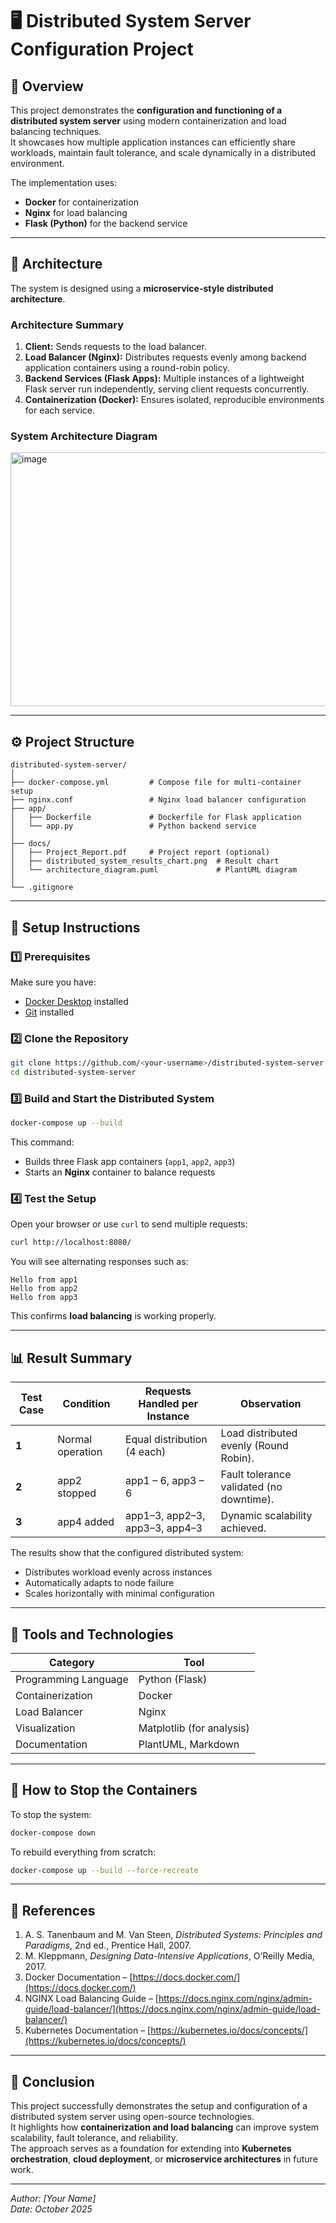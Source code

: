# 🖥️ Distributed System Server Configuration Project

## 📘 Overview

This project demonstrates the **configuration and functioning of a distributed system server** using modern containerization and load balancing techniques.  
It showcases how multiple application instances can efficiently share workloads, maintain fault tolerance, and scale dynamically in a distributed environment.  

The implementation uses:
- **Docker** for containerization  
- **Nginx** for load balancing  
- **Flask (Python)** for the backend service  

---

## 🧩 Architecture

The system is designed using a **microservice-style distributed architecture**.

### **Architecture Summary**
1. **Client:** Sends requests to the load balancer.  
2. **Load Balancer (Nginx):** Distributes requests evenly among backend application containers using a round-robin policy.  
3. **Backend Services (Flask Apps):** Multiple instances of a lightweight Flask server run independently, serving client requests concurrently.  
4. **Containerization (Docker):** Ensures isolated, reproducible environments for each service.  

### **System Architecture Diagram**
<img width="1149" height="406" alt="image" src="https://github.com/user-attachments/assets/3db2e000-109e-4fa9-8d6e-fa7ca81700cd" />


---

## ⚙️ Project Structure

```
distributed-system-server/
│
├── docker-compose.yml         # Compose file for multi-container setup
├── nginx.conf                 # Nginx load balancer configuration
├── app/
│   ├── Dockerfile             # Dockerfile for Flask application
│   └── app.py                 # Python backend service
│
├── docs/
│   ├── Project_Report.pdf     # Project report (optional)
│   ├── distributed_system_results_chart.png  # Result chart
│   └── architecture_diagram.puml             # PlantUML diagram
│
└── .gitignore
```

---

## 🚀 Setup Instructions

### **1️⃣ Prerequisites**
Make sure you have:
- [Docker Desktop](https://www.docker.com/products/docker-desktop/) installed  
- [Git](https://git-scm.com/) installed  

### **2️⃣ Clone the Repository**
```bash
git clone https://github.com/<your-username>/distributed-system-server.git
cd distributed-system-server
```

### **3️⃣ Build and Start the Distributed System**
```bash
docker-compose up --build
```

This command:
- Builds three Flask app containers (`app1`, `app2`, `app3`)
- Starts an **Nginx** container to balance requests

### **4️⃣ Test the Setup**
Open your browser or use `curl` to send multiple requests:
```bash
curl http://localhost:8080/
```

You will see alternating responses such as:
```
Hello from app1
Hello from app2
Hello from app3
```

This confirms **load balancing** is working properly.

---

## 📊 Result Summary

| **Test Case** | **Condition** | **Requests Handled per Instance** | **Observation** |
|----------------|----------------|-----------------------------------|-----------------|
| **1** | Normal operation | Equal distribution (4 each) | Load distributed evenly (Round Robin). |
| **2** | app2 stopped | app1 – 6, app3 – 6 | Fault tolerance validated (no downtime). |
| **3** | app4 added | app1–3, app2–3, app3–3, app4–3 | Dynamic scalability achieved. |

The results show that the configured distributed system:
- Distributes workload evenly across instances  
- Automatically adapts to node failure  
- Scales horizontally with minimal configuration  

---

## 🧰 Tools and Technologies

| Category | Tool |
|-----------|------|
| Programming Language | Python (Flask) |
| Containerization | Docker |
| Load Balancer | Nginx |
| Visualization | Matplotlib (for analysis) |
| Documentation | PlantUML, Markdown |

---

## 🧪 How to Stop the Containers
To stop the system:
```bash
docker-compose down
```

To rebuild everything from scratch:
```bash
docker-compose up --build --force-recreate
```

---

## 📖 References

1. A. S. Tanenbaum and M. Van Steen, *Distributed Systems: Principles and Paradigms*, 2nd ed., Prentice Hall, 2007.  
2. M. Kleppmann, *Designing Data-Intensive Applications*, O’Reilly Media, 2017.  
3. Docker Documentation – [https://docs.docker.com/](https://docs.docker.com/)  
4. NGINX Load Balancing Guide – [https://docs.nginx.com/nginx/admin-guide/load-balancer/](https://docs.nginx.com/nginx/admin-guide/load-balancer/)  
5. Kubernetes Documentation – [https://kubernetes.io/docs/concepts/](https://kubernetes.io/docs/concepts/)  

---

## 🏁 Conclusion

This project successfully demonstrates the setup and configuration of a distributed system server using open-source technologies.  
It highlights how **containerization and load balancing** can improve system scalability, fault tolerance, and reliability.  
The approach serves as a foundation for extending into **Kubernetes orchestration**, **cloud deployment**, or **microservice architectures** in future work.

---

*Author: [Your Name]*  
*Date: October 2025*
